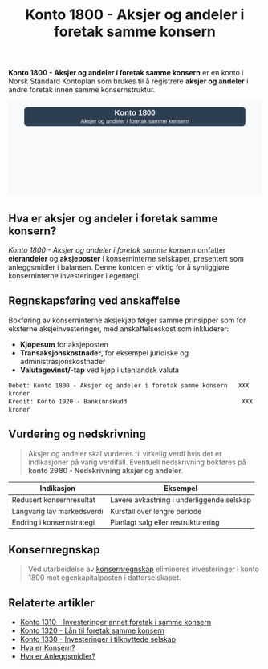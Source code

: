 ﻿---
title: "Konto 1800 - Aksjer og andeler i foretak samme konsern"
seoTitle: "1800-aksjer-og-andeler-i-foretak-samme-konsern"
description: '**Konto 1800 - Aksjer og andeler i foretak samme konsern** er en konto i Norsk Standard Kontoplan som brukes til å registrere **aksjer og andeler** i andre for...'
---

**Konto 1800 - Aksjer og andeler i foretak samme konsern** er en konto i Norsk Standard Kontoplan som brukes til å registrere **aksjer og andeler** i andre foretak innen samme konsernstruktur.

![Illustrasjon av konto 1800 aksjer og andeler i foretak samme konsern](1800-aksjer-og-andeler-i-foretak-samme-konsern-image.svg)

## Hva er aksjer og andeler i foretak samme konsern?

*Konto 1800 - Aksjer og andeler i foretak samme konsern* omfatter **eierandeler** og **aksjeposter** i konserninterne selskaper, presentert som anleggsmidler i balansen. Denne kontoen er viktig for å synliggjøre konserninterne investeringer i egenregi.

## Regnskapsføring ved anskaffelse

Bokføring av konserninterne aksjekjøp følger samme prinsipper som for eksterne aksjeinvesteringer, med anskaffelseskost som inkluderer:

* **Kjøpesum** for aksjeposten
* **Transaksjonskostnader**, for eksempel juridiske og administrasjonskostnader
* **Valutagevinst/-tap** ved kjøp i utenlandsk valuta

```plaintext
Debet: Konto 1800 - Aksjer og andeler i foretak samme konsern   XXX kroner
Kredit: Konto 1920 - Bankinnskudd                                XXX kroner
```

## Vurdering og nedskrivning

>Aksjer og andeler skal vurderes til virkelig verdi hvis det er indikasjoner på varig verdifall. Eventuell nedskrivning bokføres på **konto 2980 - Nedskrivning aksjer og andeler**.

| Indikasjon                | Eksempel                                    |
|---------------------------|---------------------------------------------|
| Redusert konsernresultat  | Lavere avkastning i underliggende selskap  |
| Langvarig lav markedsverdi| Kursfall over lengre periode                |
| Endring i konsernstrategi | Planlagt salg eller restrukturering         |

## Konsernregnskap

>Ved utarbeidelse av [konsernregnskap](/blogs/regnskap/hva-er-konsern "Hva er Konsern?") elimineres investeringer i konto 1800 mot egenkapitalposten i datterselskapet.

## Relaterte artikler

* [Konto 1310 - Investeringer annet foretak i samme konsern](/blogs/kontoplan/1310-investeringer-annet-foretak-i-samme-konsern "Konto 1310 - Investeringer annet foretak i samme konsern")
* [Konto 1320 - Lån til foretak samme konsern](/blogs/kontoplan/1320-lan-til-foretak-samme-konsern "Konto 1320 - Lån til foretak samme konsern")
* [Konto 1330 - Investeringer i tilknyttede selskap](/blogs/kontoplan/1330-investeringer-i-tilknyttede-selskap "Konto 1330 - Investeringer i tilknyttede selskap")
* [Hva er Konsern?](/blogs/regnskap/hva-er-konsern "Hva er Konsern?")
* [Hva er Anleggsmidler?](/blogs/regnskap/hva-er-anleggsmidler "Hva er Anleggsmidler?")







